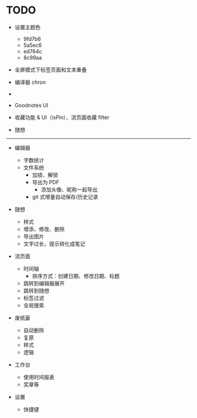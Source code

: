 # TODO

- 设置主题色

  - 9fd7b6
  - 5a5ec6
  - ed764c
  - 8c99aa

- 全屏模式下标签页面和文本重叠
- 编译器 chron
-

- Goodnotes UI
- 收藏功能 & UI（isPin）、流页面收藏 filter
- 随想

---

- 编辑器

  - 字数统计
  - 文件系统
    - 加锁、解锁
    - 导出为 PDF
      - 添加头像、昵称一起导出
    - git 式增量自动保存/历史记录

- 随想

  - 样式
  - 增添、修改、删除
  - 导出图片
  - 文字过长，提示转化成笔记

- 流页面

  - 时间轴
    - 排序方式：创建日期、修改日期、标题
  - 跳转到编辑器展开
  - 跳转到随想
  - 标签过滤
  - 全局搜索

- 废纸篓

  - 自动删除
  - 复原
  - 样式
  - 逻辑

- 工作台

  - 使用时间报表
  - 奖章等

- 设置

  - 快捷键

